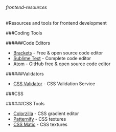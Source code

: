 ###### frontend-resources
#Resources and tools for frontend development

###Coding Tools

######Code Editors

* [Brackets](http://brackets.io/) - Free & open source code editor
* [Sublime Text](http://www.sublimetext.com/) - Complete code editor
* [Atom](http://www.sublimetext.com/) - GitHub free & open source code editor 



######Validators

* [CSS Validator](http://jigsaw.w3.org/css-validator/) - CSS Validation Service

###CSS

######CSS Tools

* [Colorzilla](http://www.colorzilla.com/gradient-editor/) - CSS gradient editor
* [Patternify](http://www.patternify.com/) - CSS textures
* [CSS Matic](http://www.cssmatic.com/) - CSS textures
